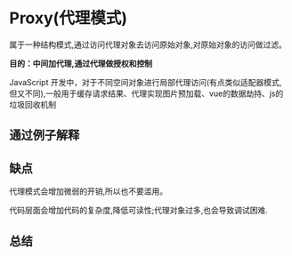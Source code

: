 # Proxy(代理模式)
属于一种结构模式,通过访问代理对象去访问原始对象,对原始对象的访问做过滤。

**目的：中间加代理,通过代理做授权和控制**

JavaScript 开发中，对于不同空间对象进行局部代理访问(有点类似适配器模式, 但又不同),一般用于缓存请求结果、代理实现图片预加载、vue的数据劫持、js的垃圾回收机制

## 通过例子解释



## 缺点
代理模式会增加微弱的开销,所以也不要滥用。

代码层面会增加代码的复杂度,降低可读性;代理对象过多,也会导致调试困难.

## 总结